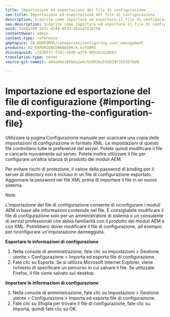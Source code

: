 ```yaml
---
title: Importazione ed esportazione del file di configurazione
seo-title: Importazione ed esportazione del file di configurazione
description: Scoprite come importare ed esportare il file di configurazione per modificare le preferenze del server o configurare un’altra istanza di prodotto dei moduli AEM.
seo-description: Scoprite come importare ed esportare il file di configurazione per modificare le preferenze del server o configurare un’altra istanza di prodotto dei moduli AEM.
uuid: 32e8a709-2d7c-4740-9533-d53aa751bc58
contentOwner: admin
content-type: reference
geptopics: SG_AEMFORMS/categories/configuring_user_management
products: SG_EXPERIENCEMANAGER/6.4/FORMS
discoiquuid: c1636537-f7dc-48d8-a3f0-9052bcd28b62
translation-type: tm+mt
source-git-commit: d04e08e105bba2e6c92d93bcb58839f1b5307bd8

---
```



# Importazione ed esportazione del file di configurazione {#importing-and-exporting-the-configuration-file}

Utilizzare la pagina Configurazione manuale per scaricare una copia delle impostazioni di configurazione in formato XML. Le impostazioni di questo file controllano tutte le preferenze del server. Potete quindi modificare il file e caricarlo nuovamente sul server. Potete inoltre utilizzare il file per configurare un&#39;altra istanza di prodotto dei moduli AEM.

Per evitare rischi di protezione, il valore della password di binding per il server di directory non è incluso in un file di configurazione esportato. Aggiornare la password nel file XML prima di importare il file in un nuovo sistema.

>[!NOTE]
>
>L&#39;importazione del file di configurazione consente di riconfigurare i moduli AEM in base alle informazioni contenute nel file. È consigliabile modificare il file di configurazione solo per un amministratore di sistema o un consulente di servizi professionali che abbia familiarità con il prodotto dei moduli AEM e con XML. Potrebbero dover modificare il file di configurazione, ad esempio per riconfigurare un&#39;impostazione danneggiata.

**Esportare le informazioni di configurazione**

1. Nella console di amministrazione, fate clic su Impostazioni > Gestione utente > Configurazione > Importa ed esporta file di configurazione.
1. Fate clic su Esporta. Se si utilizza Microsoft Internet Explorer, viene richiesto di specificare un percorso in cui salvare il file. Se utilizzate Firefox, il file viene salvato sul desktop.

**Importare le informazioni di configurazione**

1. Nella console di amministrazione, fate clic su Impostazioni > Gestione utente > Configurazione > Importa ed esporta file di configurazione.
1. Fate clic su Sfoglia per trovare il file di configurazione, fate clic su Importa, quindi fate clic su OK.

